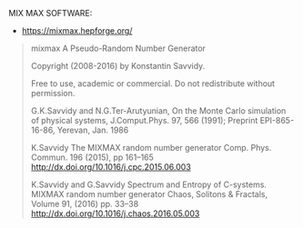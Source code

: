
MIX MAX SOFTWARE:

- https://mixmax.hepforge.org/

>  mixmax
>  A Pseudo-Random Number Generator
>
>  Copyright (2008-2016) by Konstantin Savvidy.
>
>  Free to use, academic or commercial. Do not redistribute without permission.
>
>	G.K.Savvidy and N.G.Ter-Arutyunian,
>  On the Monte Carlo simulation of physical systems,
>	J.Comput.Phys. 97, 566 (1991);
>  Preprint EPI-865-16-86, Yerevan, Jan. 1986
>
>  K.Savvidy
>  The MIXMAX random number generator
>  Comp. Phys. Commun. 196 (2015), pp 161–165
>  http://dx.doi.org/10.1016/j.cpc.2015.06.003
>
>  K.Savvidy and G.Savvidy
>  Spectrum and Entropy of C-systems. MIXMAX random number generator
>  Chaos, Solitons & Fractals, Volume 91, (2016) pp. 33–38
>  http://dx.doi.org/10.1016/j.chaos.2016.05.003

